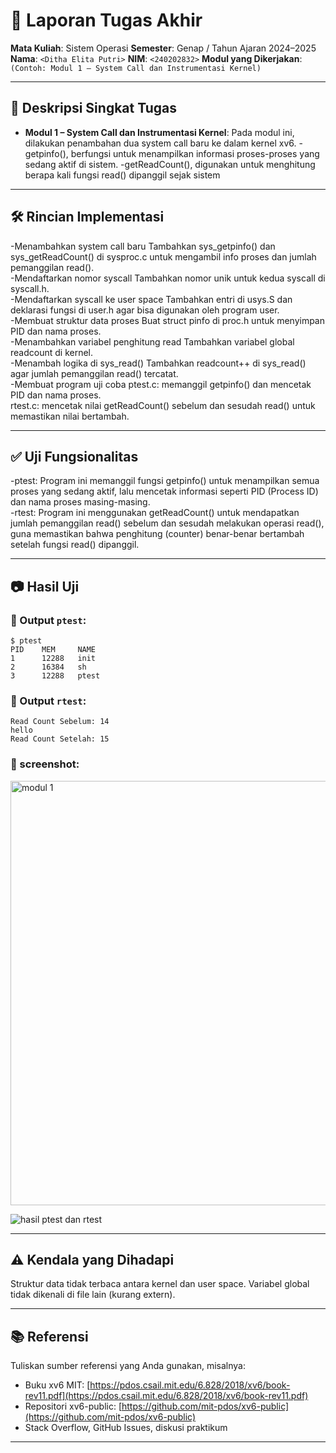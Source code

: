 # 📝 Laporan Tugas Akhir

**Mata Kuliah**: Sistem Operasi
**Semester**: Genap / Tahun Ajaran 2024–2025
**Nama**: `<Ditha Elita Putri>`
**NIM**: `<240202832>`
**Modul yang Dikerjakan**:
`(Contoh: Modul 1 – System Call dan Instrumentasi Kernel)`

---

## 📌 Deskripsi Singkat Tugas

* **Modul 1 – System Call dan Instrumentasi Kernel**:
Pada modul ini, dilakukan penambahan dua system call baru ke dalam kernel xv6.
-getpinfo(), berfungsi untuk menampilkan informasi proses-proses yang sedang aktif di sistem.
-getReadCount(), digunakan untuk menghitung berapa kali fungsi read() dipanggil sejak sistem

---

## 🛠️ Rincian Implementasi


-Menambahkan system call baru
Tambahkan sys_getpinfo() dan sys_getReadCount() di sysproc.c untuk mengambil info proses dan jumlah pemanggilan read().  
-Mendaftarkan nomor syscall
Tambahkan nomor unik untuk kedua syscall di syscall.h.  
-Mendaftarkan syscall ke user space
Tambahkan entri di usys.S dan deklarasi fungsi di user.h agar bisa digunakan oleh program user.  
-Membuat struktur data proses
Buat struct pinfo di proc.h untuk menyimpan PID dan nama proses.  
-Menambahkan variabel penghitung read
Tambahkan variabel global readcount di kernel.  
-Menambah logika di sys_read()
Tambahkan readcount++ di sys_read() agar jumlah pemanggilan read() tercatat.  
-Membuat program uji coba
ptest.c: memanggil getpinfo() dan mencetak PID dan nama proses.  
rtest.c: mencetak nilai getReadCount() sebelum dan sesudah read() untuk memastikan nilai bertambah.  

---


## ✅ Uji Fungsionalitas

-ptest:
Program ini memanggil fungsi getpinfo() untuk menampilkan semua proses yang sedang aktif, lalu mencetak informasi seperti PID (Process ID) dan nama proses masing-masing.  
-rtest:
Program ini menggunakan getReadCount() untuk mendapatkan jumlah pemanggilan read() sebelum dan sesudah melakukan operasi read(), guna memastikan bahwa penghitung (counter) benar-benar bertambah setelah fungsi read() dipanggil.  

---

## 📷 Hasil Uji


### 📍 Output `ptest`:

```
$ ptest
PID    MEM     NAME  
1      12288   init  
2      16384   sh  
3      12288   ptest  
```

### 📍 Output `rtest`:

```
Read Count Sebelum: 14  
hello  
Read Count Setelah: 15  
```

### 📸 screenshot:
<img width="1000" height="679" alt="modul 1" src="https://github.com/user-attachments/assets/8899cd59-30a3-4ac4-b8c1-11d5a778d17c" />

![hasil ptest dan rtest](./screenshots/modul1.png)


---

## ⚠️ Kendala yang Dihadapi

Struktur data tidak terbaca antara kernel dan user space.
Variabel global tidak dikenali di file lain (kurang extern).

---

## 📚 Referensi

Tuliskan sumber referensi yang Anda gunakan, misalnya:

* Buku xv6 MIT: [https://pdos.csail.mit.edu/6.828/2018/xv6/book-rev11.pdf](https://pdos.csail.mit.edu/6.828/2018/xv6/book-rev11.pdf)
* Repositori xv6-public: [https://github.com/mit-pdos/xv6-public](https://github.com/mit-pdos/xv6-public)
* Stack Overflow, GitHub Issues, diskusi praktikum

---
